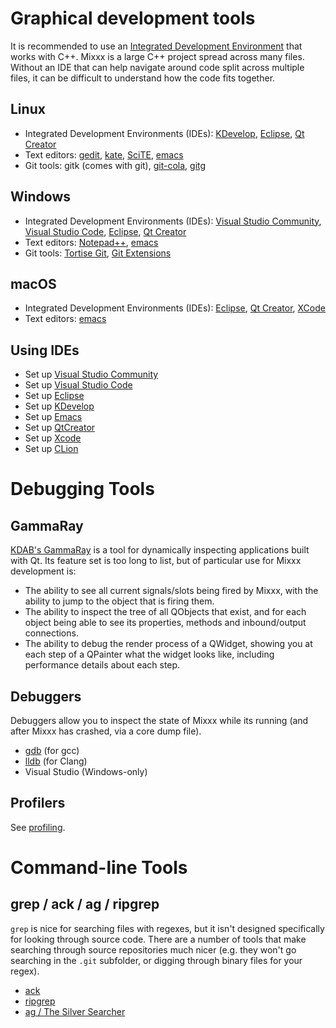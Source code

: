 # Graphical development tools

It is recommended to use an [Integrated Development Environment](https://www.codecademy.com/articles/what-is-an-ide) that
works with C++. Mixxx is a large C++ project spread across many files.
Without an IDE that can help navigate around code split across multiple
files, it can be difficult to understand how the code fits together.

## Linux

  - Integrated Development Environments (IDEs):
    [KDevelop](https://www.kdevelop.org/),
    [Eclipse](http://eclipse.org/), [Qt
    Creator](http://wiki.qt.io/Category:Tools::QtCreator)
  - Text editors:
    [gedit](http://www.gnome.org/projects/gedit/screenshots.html),
    [kate](http://kate-editor.org/),
    [SciTE](http://www.scintilla.org/SciTE.html),
    [emacs](https://www.gnu.org/software/emacs/)
  - Git tools: gitk (comes with git),
    [git-cola](http://git-cola.github.io/),
    [gitg](https://wiki.gnome.org/Apps/Gitg/)

## Windows

  - Integrated Development Environments (IDEs): [Visual Studio
    Community](https://visualstudio.microsoft.com/), [Visual Studio
    Code](https://code.visualstudio.com/),
    [Eclipse](http://eclipse.org/), [Qt
    Creator](http://wiki.qt.io/Category:Tools::QtCreator)
  - Text editors: [Notepad++](http://notepad-plus.sourceforge.net/),
    [emacs](https://www.gnu.org/software/emacs/)
  - Git tools: [Tortise Git](https://tortoisegit.org/), [Git
    Extensions](http://gitextensions.github.io/)

## macOS

  - Integrated Development Environments (IDEs):
    [Eclipse](http://eclipse.org/), [Qt
    Creator](http://wiki.qt.io/Category:Tools::QtCreator),
    [XCode](https://developer.apple.com/xcode/)
  - Text editors: [emacs](https://www.gnu.org/software/emacs/)

## Using IDEs

  - Set up [Visual Studio Community](Visual%20Studio%20Community)
  - Set up [Visual Studio Code](Visual%20Studio%20Code)
  - Set up [Eclipse](eclipse)
  - Set up [KDevelop](KDevelop)
  - Set up [Emacs](emacs)
  - Set up [QtCreator](QtCreator)
  - Set up [Xcode](Xcode)
  - Set up [CLion](CLion)

# Debugging Tools

## GammaRay

[KDAB's GammaRay](https://www.kdab.com/gammaray) is a tool for
dynamically inspecting applications built with Qt. Its feature set is
too long to list, but of particular use for Mixxx development is:

  - The ability to see all current signals/slots being fired by Mixxx,
    with the ability to jump to the object that is firing them.
  - The ability to inspect the tree of all QObjects that exist, and for
    each object being able to see its properties, methods and
    inbound/output connections.
  - The ability to debug the render process of a QWidget, showing you at
    each step of a QPainter what the widget looks like, including
    performance details about each step.

## Debuggers

Debuggers allow you to inspect the state of Mixxx while its running (and
after Mixxx has crashed, via a core dump file).

  - [gdb](https://www.gnu.org/software/gdb/) (for gcc)
  - [lldb](https://lldb.llvm.org/) (for Clang)
  - Visual Studio (Windows-only)

## Profilers

See [profiling](profiling).

# Command-line Tools

## grep / ack / ag / ripgrep

`grep` is nice for searching files with regexes, but it isn't designed
specifically for looking through source code. There are a number of
tools that make searching through source repositories much nicer (e.g.
they won't go searching in the `.git` subfolder, or digging through
binary files for your regex).

  - [ack](https://beyondgrep.com/)
  - [ripgrep](https://blog.burntsushi.net/ripgrep/)
  - [ag / The Silver Searcher](https://geoff.greer.fm/ag/)
